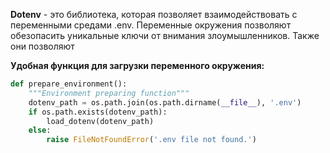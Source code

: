 **Dotenv** - это библиотека, которая позволяет взаимодействовать с переменными средами .env. Переменные окружения позволяют обезопасить уникальные ключи от внимания злоумышленников. Также они позволяют 

**Удобная функция для загрузки переменного окружения:**

```Python
def prepare_environment():
    """Environment preparing function"""
    dotenv_path = os.path.join(os.path.dirname(__file__), '.env')
    if os.path.exists(dotenv_path):
        load_dotenv(dotenv_path)
    else:
        raise FileNotFoundError('.env file not found.')
```